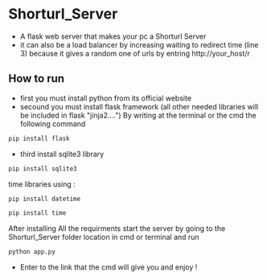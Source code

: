 
# Shorturl_Server

* A flask web server that makes your pc a Shorturl Server 
* it can also be a load balancer by increasing waiting to redirect time (line 3) because it gives a random one of urls by entring http://your_host/r
## How to run
- first you must install python from its official website 
- secound you must install flask framework (all other needed libraries will be included in flask "jinja2....") By writing at the terminal or the cmd the following command
```bash
pip install flask
```
- third install sqlite3 library 
```bash
pip install sqlite3
```
time libraries using :
```bash
pip install datetime
```
```bash
pip install time
```
After installing All the requirments
start the server by going to the Shorturl_Server folder location in cmd or terminal and run
```bash
python app.py
```
- Enter to the link that the cmd will give you and enjoy !
